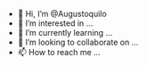 - 👋 Hi, I’m @Augustoquilo
- 👀 I’m interested in ...
- 🌱 I’m currently learning ...
- 💞️ I’m looking to collaborate on ...
- 📫 How to reach me ...

<!---
Augustoquilo/Augustoquilo is a ✨ special ✨ repository because its `README.md` (this file) appears on your GitHub profile.
You can click the Preview link to take a look at your changes.
--->
